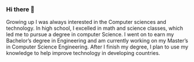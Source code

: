 ### Hi there 👋
Growing up I was always interested in the Computer sciences and technology. In high school, I excelled in math and science classes, which led me to pursue a degree in computer Science. I went on to earn my Bachelor’s degree in Engineering and am currently working on my Master’s in Computer Science  Engineering. After I finish my degree, I plan to use my knowledge to help improve technology  in developing countries.
<!--
**sayendra99/sayendra99** is a ✨ _special_ ✨ repository because its `README.md` (this file) appears on your GitHub profile.

Here are some ideas to get you started:

- 🔭 I’m currently working on ...
- 🌱 I’m currently learning ...
- 👯 I’m looking to collaborate on ...
- 🤔 I’m looking for help with ...
- 💬 Ask me about ...
- 📫 How to reach me: ...
- 😄 Pronouns: ...
- ⚡ Fun fact: ...
-->
